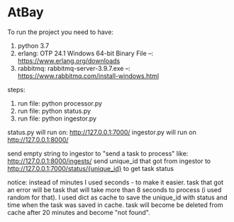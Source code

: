 # AtBay

To run the project you need to have:

1. python 3.7
2. erlang: OTP 24.1 Windows 64-bit Binary File –: https://www.erlang.org/downloads
3. rabbitmq: rabbitmq-server-3.9.7.exe –: https://www.rabbitmq.com/install-windows.html


steps:
1. run file: python processor.py 
2. run file: python status.py 
3. run file: python ingestor.py 


status.py will run on: http://127.0.0.1:7000/
ingestor.py will run on http://127.0.0.1:8000/

send empty string to ingestor to "send a task to process" like: http://127.0.0.1:8000/ingests/
send unique_id that got from ingestor to http://127.0.0.1:7000/status/{unique_id} to get task status

notice:
instead of minutes I used seconds - to make it easier.
task that got an error will be task that will take more than 8 seconds to process (i used random for that).
I used dict as cache to save the unique_id with status and time when the task was saved in cache.
task will become be deleted from cache after 20 minutes and become "not found".



